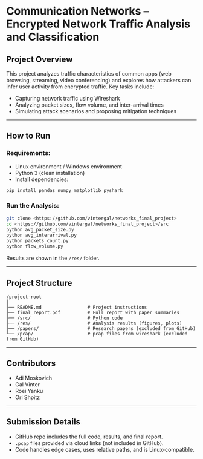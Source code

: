 # Communication Networks – Encrypted Network Traffic Analysis and Classification

## Project Overview
This project analyzes traffic characteristics of common apps (web browsing, streaming, video conferencing) and explores how attackers can infer user activity from encrypted traffic. Key tasks include:
- Capturing network traffic using Wireshark
- Analyzing packet sizes, flow volume, and inter-arrival times
- Simulating attack scenarios and proposing mitigation techniques

---

## How to Run
### Requirements:
- Linux environment / Windows environment
- Python 3 (clean installation)
- Install dependencies:
```bash
pip install pandas numpy matplotlib pyshark
```

### Run the Analysis:
```bash
git clone <https://github.com/vintergal/networks_final_project>
cd <https://github.com/vintergal/networks_final_project>/src
python avg_packet_size.py
python avg_interarrival.py
python packets_count.py
python flow_volume.py

```
Results are shown in the `/res/` folder.

---

## Project Structure
```
/project-root
│
├── README.md                 # Project instructions
├── final_report.pdf          # Full report with paper summaries
├── /src/                     # Python code
├── /res/                     # Analysis results (figures, plots)
├── /papers/                  # Research papers (excluded from GitHub)
└── /pcap/                    # pcap files from wireshark (excluded from GitHub)

```

---


## Contributors
- Adi Moskovich
- Gal Vinter
- Roei Yanku
- Ori Shpitz
---

## Submission Details
- GitHub repo includes the full code, results, and final report.
- `.pcap` files provided via cloud links (not included in GitHub).
- Code handles edge cases, uses relative paths, and is Linux-compatible.

